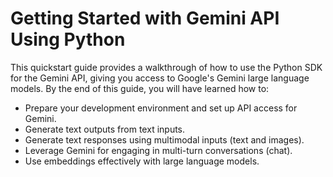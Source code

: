 # Getting Started with Gemini API Using Python

This quickstart guide provides a walkthrough of how to use the Python SDK for the Gemini API, giving you access to Google's Gemini large language models. By the end of this guide, you will have learned how to:

* Prepare your development environment and set up API access for Gemini.
* Generate text outputs from text inputs.
* Generate text responses using multimodal inputs (text and images).
* Leverage Gemini for engaging in multi-turn conversations (chat).
* Use embeddings effectively with large language models.
